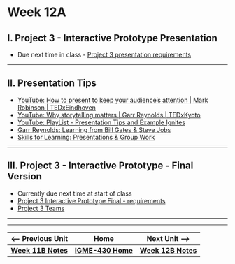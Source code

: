 # Week 12A

## I. Project 3 - Interactive Prototype Presentation
- Due next time in class - [Project 3 presentation requirements](../documents/p3-interactive-prototype.md#iv-presentation)

--- 

## II. Presentation Tips
- [YouTube: How to present to keep your audience’s attention | Mark Robinson | TEDxEindhoven](https://www.youtube.com/watch?v=BmEiZadVNWY)
- [YouTube: Why storytelling matters | Garr Reynolds | TEDxKyoto](https://www.youtube.com/watch?v=YbV3b-l1sZs)
- [YouTube: PlayList - Presentation Tips and Example Ignites](https://www.youtube.com/playlist?list=PLE69E0D90EC25930C)
- [Garr Reynolds: Learning from Bill Gates & Steve Jobs](https://www.presentationzen.com/presentationzen/2007/09/steve-bill-redu.html)
- [Skills for Learning: Presentations & Group Work](https://libguides.leedsbeckett.ac.uk/skills-for-learning/presentations-and-group-work)

---

## III. Project 3 - Interactive Prototype - Final Version
- Currently due next time at start of class
- [Project 3 Interactive Prototype Final - requirements](../documents/p3-interactive-prototype.md#iii-interactive-prototype---final-version)
- [Project 3 Teams](../documents/p3-teams.md)

---
---

| <-- Previous Unit | Home | Next Unit -->
| --- | --- | --- 
|  [**Week 11B Notes**](11B.md)  |  [**IGME-430 Home**](../) | [**Week 12B Notes**](12B.md)

